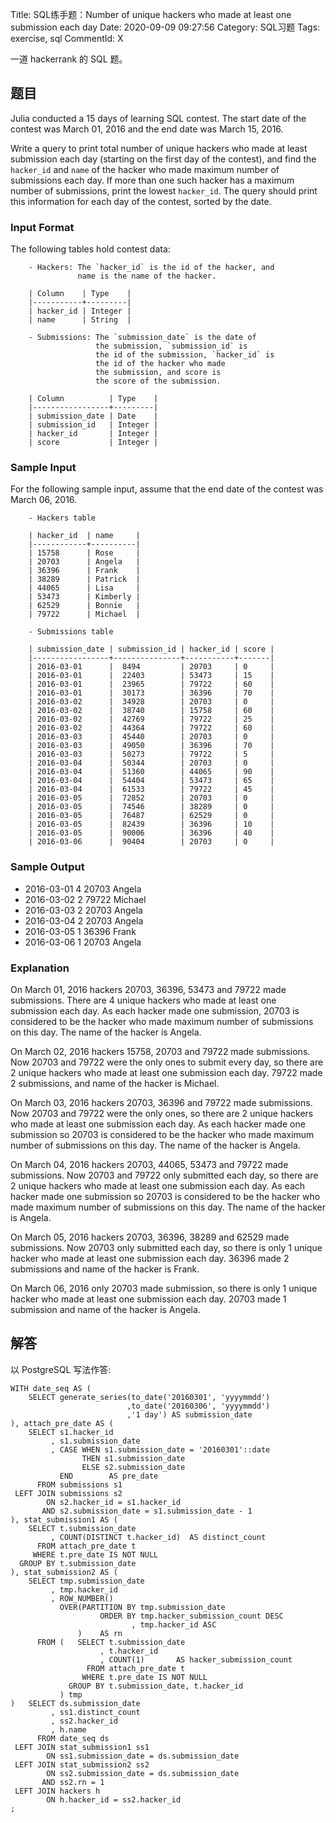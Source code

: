 Title: SQL练手题：Number of unique hackers who made at least one submission each day
Date: 2020-09-09 09:27:56
Category: SQL习题
Tags: exercise, sql
CommentId: X

一道 hackerrank 的 SQL 题。

<!-- PELICAN_END_SUMMARY -->


## 题目

Julia conducted a 15 days of learning SQL contest. The start date of the contest was March 01, 2016 and the end date was March 15, 2016.

Write a query to print total number of unique hackers who made at least submission each day (starting on the first day of the contest), and find the `hacker_id` and `name` of the hacker who made maximum number of submissions each day. If more than one such hacker has a maximum number of submissions, print the lowest `hacker_id`. The query should print this information for each day of the contest, sorted by the date.

### Input Format

The following tables hold contest data:

```vim
    - Hackers: The `hacker_id` is the id of the hacker, and
               name is the name of the hacker.

    | Column    | Type    |
    |-----------+---------|
    | hacker_id | Integer |
    | name      | String  |

    - Submissions: The `submission_date` is the date of
                   the submission, `submission_id` is
                   the id of the submission, `hacker_id` is
                   the id of the hacker who made
                   the submission, and score is
                   the score of the submission.

    | Column          | Type    |
    |-----------------+---------|
    | submission_date | Date    |
    | submission_id   | Integer |
    | hacker_id       | Integer |
    | score           | Integer |
```

### Sample Input

For the following sample input, assume that the end date of the contest was March 06, 2016.

```vim
    - Hackers table

    | hacker_id  | name     |
    |------------+----------|
    | 15758      | Rose     |
    | 20703      | Angela   |
    | 36396      | Frank    |
    | 38289      | Patrick  |
    | 44065      | Lisa     |
    | 53473      | Kimberly |
    | 62529      | Bonnie   |
    | 79722      | Michael  |

    - Submissions table

    | submission_date | submission_id | hacker_id | score |
    |-----------------+---------------+-----------+-------|
    | 2016-03-01      |  8494         | 20703     | 0     |
    | 2016-03-01      |  22403        | 53473     | 15    |
    | 2016-03-01      |  23965        | 79722     | 60    |
    | 2016-03-01      |  30173        | 36396     | 70    |
    | 2016-03-02      |  34928        | 20703     | 0     |
    | 2016-03-02      |  38740        | 15758     | 60    |
    | 2016-03-02      |  42769        | 79722     | 25    |
    | 2016-03-02      |  44364        | 79722     | 60    |
    | 2016-03-03      |  45440        | 20703     | 0     |
    | 2016-03-03      |  49050        | 36396     | 70    |
    | 2016-03-03      |  50273        | 79722     | 5     |
    | 2016-03-04      |  50344        | 20703     | 0     |
    | 2016-03-04      |  51360        | 44065     | 90    |
    | 2016-03-04      |  54404        | 53473     | 65    |
    | 2016-03-04      |  61533        | 79722     | 45    |
    | 2016-03-05      |  72852        | 20703     | 0     |
    | 2016-03-05      |  74546        | 38289     | 0     |
    | 2016-03-05      |  76487        | 62529     | 0     |
    | 2016-03-05      |  82439        | 36396     | 10    |
    | 2016-03-05      |  90006        | 36396     | 40    |
    | 2016-03-06      |  90404        | 20703     | 0     |
```

### Sample Output

- 2016-03-01 4 20703 Angela
- 2016-03-02 2 79722 Michael
- 2016-03-03 2 20703 Angela 
- 2016-03-04 2 20703 Angela 
- 2016-03-05 1 36396 Frank 
- 2016-03-06 1 20703 Angela

### Explanation

On March 01, 2016 hackers 20703, 36396, 53473 and 79722 made submissions. There are 4 unique hackers who made at least one submission each day. As each hacker made one submission, 20703 is considered to be the hacker who made maximum number of submissions on this day. The name of the hacker is Angela.

On March 02, 2016 hackers 15758, 20703 and 79722 made submissions. Now 20703 and 79722 were the only ones to submit every day, so there are 2 unique hackers who made at least one submission each day. 79722 made 2 submissions, and name of the hacker is Michael.

On March 03, 2016 hackers 20703, 36396 and 79722 made submissions. Now 20703 and 79722 were the only ones, so there are 2 unique hackers who made at least one submission each day. As each hacker made one submission so 20703 is considered to be the hacker who made maximum number of submissions on this day. The name of the hacker is Angela.

On March 04, 2016 hackers 20703, 44065, 53473 and 79722 made submissions. Now 20703 and 79722 only submitted each day, so there are 2 unique hackers who made at least one submission each day. As each hacker made one submission so 20703 is considered to be the hacker who made maximum number of submissions on this day. The name of the hacker is Angela.

On March 05, 2016 hackers 20703, 36396, 38289 and 62529 made submissions. Now 20703 only submitted each day, so there is only 1 unique hacker who made at least one submission each day. 36396 made 2 submissions and name of the hacker is Frank.

On March 06, 2016 only 20703 made submission, so there is only 1 unique hacker who made at least one submission each day. 20703 made 1 submission and name of the hacker is Angela.


## 解答

以 PostgreSQL 写法作答:

```pgsql
WITH date_seq AS ( 
    SELECT generate_series(to_date('20160301', 'yyyymmdd')
                          ,to_date('20160306', 'yyyymmdd')
                          ,'1 day') AS submission_date
), attach_pre_date AS (
    SELECT s1.hacker_id
         , s1.submission_date
         , CASE WHEN s1.submission_date = '20160301'::date
		        THEN s1.submission_date
			    ELSE s2.submission_date
		   END        AS pre_date
      FROM submissions s1
 LEFT JOIN submissions s2
        ON s2.hacker_id = s1.hacker_id
	   AND s2.submission_date = s1.submission_date - 1
), stat_submission1 AS (
    SELECT t.submission_date
         , COUNT(DISTINCT t.hacker_id)  AS distinct_count
      FROM attach_pre_date t
     WHERE t.pre_date IS NOT NULL
  GROUP BY t.submission_date
), stat_submission2 AS ( 
    SELECT tmp.submission_date
         , tmp.hacker_id
         , ROW_NUMBER()
           OVER(PARTITION BY tmp.submission_date
                    ORDER BY tmp.hacker_submission_count DESC
                           , tmp.hacker_id ASC
               )    AS rn
      FROM (   SELECT t.submission_date
                    , t.hacker_id
                    , COUNT(1)       AS hacker_submission_count 
                 FROM attach_pre_date t
                WHERE t.pre_date IS NOT NULL
             GROUP BY t.submission_date, t.hacker_id
           ) tmp
)   SELECT ds.submission_date
         , ss1.distinct_count
         , ss2.hacker_id
         , h.name
      FROM date_seq ds
 LEFT JOIN stat_submission1 ss1
        ON ss1.submission_date = ds.submission_date
 LEFT JOIN stat_submission2 ss2
        ON ss2.submission_date = ds.submission_date
       AND ss2.rn = 1
 LEFT JOIN hackers h
        ON h.hacker_id = ss2.hacker_id
;

```
